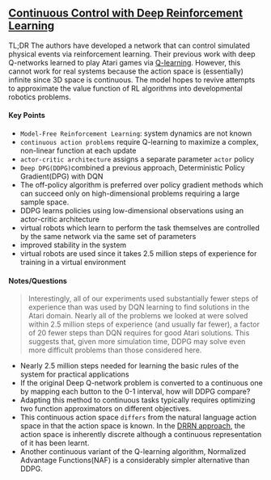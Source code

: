 ## [Continuous Control with Deep Reinforcement Learning](http://arxiv.org/pdf/1509.02971v5.pdf)

TL;DR The authors have developed a network that can control simulated physical events via reinforcement learning. Their previous work with deep Q-networks learned to play Atari games via [Q-learning](https://www.cs.toronto.edu/~vmnih/docs/dqn.pdf). However, this cannot work for real systems because the action space is (essentially) infinite since 3D space is continuous. The model hopes to revive attempts to approximate the value function of RL algorithms into developmental robotics problems.


#### Key Points

- `Model-Free Reinforcement Learning`: system dynamics are not known
- `continuous action problems` require Q-learning to maximize a complex, non-linear function at each update
- `actor-critic architecture` assigns a separate parameter `actor` policy
- `Deep DPG(DDPG)`combined a previous approach, Deterministic Policy Gradient(DPG) with DQN
- The off-policy algorithm is preferred over policy gradient methods  which can succeed only on high-dimensional problems requiring a large sample space.
- DDPG learns policies using low-dimensional observations using an actor-critic architecture
- virtual robots which learn to perform the task themselves are controlled by the same network via the same set of parameters
- improved stability in the system 
- virtual robots are used since it takes 2.5 million steps of experience for training in a virtual environment


#### Notes/Questions
> Interestingly, all of our experiments used substantially fewer steps of experience than was used by DQN learning to find solutions in the Atari domain. Nearly all of the problems we looked at were solved within 2.5 million steps of experience (and usually far fewer), a factor of 20 fewer steps than DQN requires for good Atari solutions. This suggests that, given more simulation time, DDPG may solve even more difficult problems than those considered here.

- Nearly 2.5 million steps needed for learning the basic rules of the system for practical applications
- If the original Deep Q-network problem is converted to a continuous one by mapping each button to the 0-1 interval, how will DDPG compare?
- Adapting this method to continuous tasks typically requires optimizing two function approximators on different objectives.
- This continuous action space `differs` from the natural language action space in that the action space is known. In the [DRRN approach](https://github.com/domarps/papers-i-read/blob/master/DRRN.md), the action space is inherently discrete although a continuous representation of it has been learnt.
- Another continuous variant of the Q-learning algorithm, Normalized Advantage Functions(NAF) is a considerably simpler alternative than DDPG.
